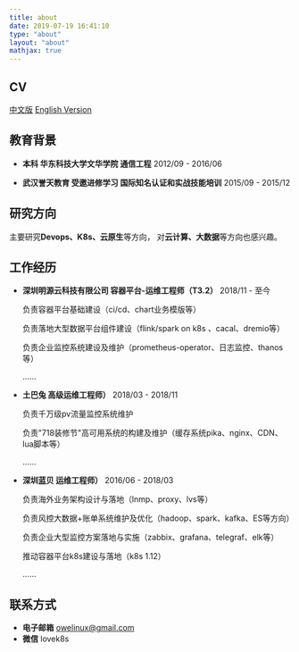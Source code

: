 ```yaml
---
title: about
date: 2019-07-19 16:41:10
type: "about"
layout: "about"
mathjax: true
---
```



## CV
[中文版](/medias/files/cv-xx.pdf)
[English Version](/medias/files/cv-xx.pdf)

## 教育背景
* <b>本科 华东科技大学文华学院 通信工程</b>
2012/09 - 2016/06

* <b>武汉誉天教育 受邀进修学习 国际知名认证和实战技能培训</b>
2015/09 - 2015/12
## 研究方向
主要研究**Devops、K8s、云原生**等方向，
对**云计算、大数据**等方向也感兴趣。

## 工作经历
* <b>深圳明源云科技有限公司 容器平台-运维工程师（T3.2）</b>
2018/11 - 至今

  负责容器平台基础建设（ci/cd、chart业务模版等）

  负责落地大型数据平台组件建设（flink/spark on k8s 、cacal、dremio等）

  负责企业监控系统建设及维护（prometheus-operator、日志监控、thanos等）

  ......

* <b>土巴兔 高级运维工程师）</b>
2018/03 - 2018/11

  负责千万级pv流量监控系统维护

  负责"718装修节"高可用系统的构建及维护（缓存系统pika、nginx、CDN、lua脚本等）

  ......

* <b>深圳蓝贝 运维工程师）</b>
2016/06 - 2018/03

  负责海外业务架构设计与落地（lnmp、proxy、lvs等）

  负责风控大数据+账单系统维护及优化（hadoop、spark、kafka、ES等方向）

  负责企业大型监控方案落地与实施（zabbix、grafana、telegraf、elk等）

  推动容器平台k8s建设与落地（k8s 1.12）

  ......
## 联系方式
* <b>电子邮箱</b>
owelinux@gmail.com
* <b>微信</b>
lovek8s
